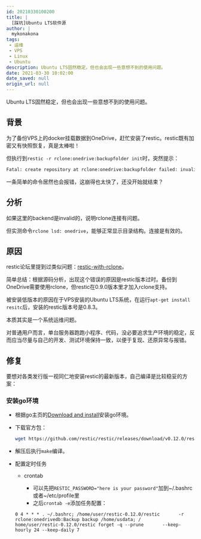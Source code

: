 ```yaml
---
id: 20210330100200
title: |
  [踩坑]Ubuntu LTS软件源
author: |
  mykonakona
tags:
 - 运维
 - VPS
 - Linux
 - Ubuntu
description: Ubuntu LTS固然稳定，但也会出现一些意想不到的使用问题。
date: 2021-03-30 10:02:00
date_saved: null
origin_url: null
---
```


Ubuntu LTS固然稳定，但也会出现一些意想不到的使用问题。

<!-- more -->

## 背景

为了备份VPS上的docker挂载数据到OneDrive，赶忙安装了restic。restic既有加密又有快照恢复，真是太棒啦！

但执行到`restic -r rclone:onedrive:backupfolder init`时，突然提示：

```bash
Fatal: create repository at rclone:onedrive:backupfolder failed: invalid backend
```

一条简单的命令居然也会报错，这崩得也太快了，还没开始就结束？

## 分析

如果这里的backend是invalid的，说明rclone连接有问题。

但实测命令`rclone lsd: onedrive`，能够正常显示目录结构。连接是有效的。

## 原因

restic论坛里提到过类似问题：[restic-with-rclone][1]。

简单总结：根据源码分析，出现这个错误的原因是restic版本过时。备份到OneDrive需要使用rclone，但restic在0.9.0版本里才加入rclone支持。

被安装低版本的原因在于VPS安装的Ubuntu LTS系统，在运行`apt-get install resitc`后，安装的restic版本号是0.8.3。

本质其实是一个系统运维问题。

对普通用户而言，单台服务器跑跑小程序、代码，没必要追求生产环境的稳定，反而应当尽量与自己的开发、测试环境保持一致，以便于复现、还原异常与报错。

## 修复

要想对各类发行版一视同仁地安装restic的最新版本，自己编译是比较稳妥的方案：

### 安装go环境

- 根据go主页的[Download and install][2]安装go环境。
- 下载官方包：
  
  ```bash
  wget https://github.com/restic/restic/releases/download/v0.12.0/restic-0.12.0.tar.gz
  ```

- 解压后执行`make`编译。

- 配置定时任务
  
  - crontab

    - 可以先把`RESTIC_PASSWORD="here is your password"`加到~/.bashrc或者~/etc/profile里
    - 之后`crontab -e`添加任务配置：

  `0 4 * * * . ~/.bashrc; /home/user/restic-0.12.0/restic       -r rclone:onedrivedb:Backup backup /home/usdata; /      home/user/restic-0.12.0/restic forget -q --prune       --keep-hourly 24 --keep-daily 7`

[1]: https://forum.restic.net/t/restic-with-rclone/2373/13
[2]: https://golang.org/doc/install